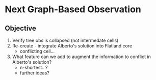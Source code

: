 # Next Graph-Based Observation

## Objective

1. Verify tree obs is collapsed (not intermedate cells)
2. Re-create - integrate Alberto's solution into Flatland core
    * conflicting cell...
3. What feature can we add to augment the information to conflict in Alberto's solution?
   * n-shortest...?
   * further ideas?
